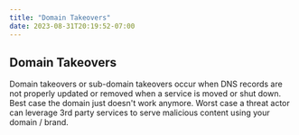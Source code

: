 ```yaml
---
title: "Domain Takeovers"
date: 2023-08-31T20:19:52-07:00
---
```


## Domain Takeovers

Domain takeovers or sub-domain takeovers occur when DNS records are not properly updated or removed when a service is moved or shut down. Best case the domain just doesn't work anymore. Worst case a threat actor can leverage 3rd party services to serve malicious content using your domain / brand.

